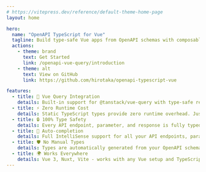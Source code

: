 ```yaml
---
# https://vitepress.dev/reference/default-theme-home-page
layout: home

hero:
  name: "OpenAPI TypeScript for Vue"
  tagline: Build type-safe Vue apps from OpenAPI schemas with composables.
  actions:
    - theme: brand
      text: Get Started
      link: /openapi-vue-query/introduction
    - theme: alt
      text: View on GitHub
      link: https://github.com/hirotaka/openapi-typescript-vue

features:
  - title: 🚀 Vue Query Integration
    details: Built-in support for @tanstack/vue-query with type-safe reactive queries, mutations, and infinite queries.
  - title: ⚡ Zero Runtime Cost
    details: Static TypeScript types provide zero runtime overhead. Just pure, fast, type-safe API calls.
  - title: 🔒 100% Type Safety
    details: Every API endpoint, parameter, and response is fully typed. Catch errors at compile time, not runtime.
  - title: 🎯 Auto-completion
    details: Full IntelliSense support for all your API endpoints, parameters, and response data.
  - title: 🛡️ No Manual Types
    details: Types are automatically generated from your OpenAPI schema. No more manual typing or maintenance.
  - title: 🌍 Works Everywhere
    details: Vue 3, Nuxt, Vite - works with any Vue setup and TypeScript configuration.
---
```


